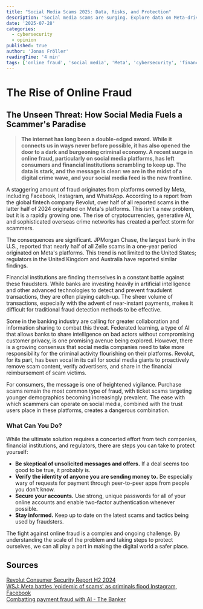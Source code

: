```yaml
---
title: "Social Media Scams 2025: Data, Risks, and Protection"
description: 'Social media scams are surging. Explore data on Meta-driven online fraud, top tactics, and concrete steps to protect your money and accounts.'
date: '2025-07-28'
categories:
  - cybersecurity
  - opinion
published: true
author: 'Jonas Fröller'
readingTime: '4 min'
tags: ['online fraud', 'social media', 'Meta', 'cybersecurity', 'financial crime']
---
```


<script>
  import AudioNativePlayer from '$lib/components/AudioNativePlayer.svelte';
</script>

# The Rise of Online Fraud

<AudioNativePlayer />

## The Unseen Threat: How Social Media Fuels a Scammer's Paradise

> **The internet has long been a double-edged sword. While it connects us in ways never before possible, it has also opened the door to a dark and burgeoning criminal economy. A recent surge in online fraud, particularly on social media platforms, has left consumers and financial institutions scrambling to keep up. The data is stark, and the message is clear: we are in the midst of a digital crime wave, and your social media feed is the new frontline.**

A staggering amount of fraud originates from platforms owned by Meta, including Facebook, Instagram, and WhatsApp. According to a report from the global fintech company Revolut, over half of all reported scams in the latter half of 2024 originated on Meta's platforms. This isn't a new problem, but it is a rapidly growing one. The rise of cryptocurrencies, generative AI, and sophisticated overseas crime networks has created a perfect storm for scammers.

The consequences are significant. JPMorgan Chase, the largest bank in the U.S., reported that nearly half of all Zelle scams in a one-year period originated on Meta's platforms. This trend is not limited to the United States; regulators in the United Kingdom and Australia have reported similar findings.

Financial institutions are finding themselves in a constant battle against these fraudsters. While banks are investing heavily in artificial intelligence and other advanced technologies to detect and prevent fraudulent transactions, they are often playing catch-up. The sheer volume of transactions, especially with the advent of near-instant payments, makes it difficult for traditional fraud detection methods to be effective.

Some in the banking industry are calling for greater collaboration and information sharing to combat this threat. Federated learning, a type of AI that allows banks to share intelligence on bad actors without compromising customer privacy, is one promising avenue being explored. However, there is a growing consensus that social media companies need to take more responsibility for the criminal activity flourishing on their platforms. Revolut, for its part, has been vocal in its call for social media giants to proactively remove scam content, verify advertisers, and share in the financial reimbursement of scam victims.

For consumers, the message is one of heightened vigilance. Purchase scams remain the most common type of fraud, with ticket scams targeting younger demographics becoming increasingly prevalent. The ease with which scammers can operate on social media, combined with the trust users place in these platforms, creates a dangerous combination.

### What Can You Do?

While the ultimate solution requires a concerted effort from tech companies, financial institutions, and regulators, there are steps you can take to protect yourself:

- **Be skeptical of unsolicited messages and offers.** If a deal seems too good to be true, it probably is.
- **Verify the identity of anyone you are sending money to.** Be especially wary of requests for payment through peer-to-peer apps from people you don't know.
- **Secure your accounts.** Use strong, unique passwords for all of your online accounts and enable two-factor authentication whenever possible.
- **Stay informed.** Keep up to date on the latest scams and tactics being used by fraudsters.

The fight against online fraud is a complex and ongoing challenge. By understanding the scale of the problem and taking steps to protect ourselves, we can all play a part in making the digital world a safer place.

<div id="research-sources">

## Sources

[Revolut Consumer Security Report H2 2024](https://cdn.revolut.com/pdf/Revolut_Consumer_Security_Report_H2_2024.pdf)  
[WSJ: Meta battles 'epidemic of scams' as criminals flood Instagram, Facebook](https://www.wsj.com/tech/meta-fraud-facebook-instagram-813363c8)  
[Combatting payment fraud with AI - The Banker](https://www.thebanker.com/content/03483266-f87d-5903-933d-0fccbae10a44)

</div>
